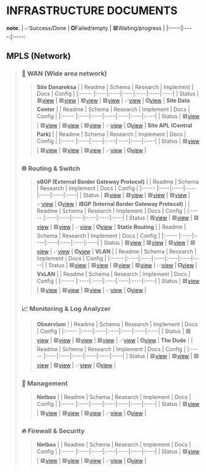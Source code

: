 # INFRASTRUCTURE DOCUMENTS


**note.** 
| ✅Success/Done | ❎Failed/empty | 🟩Waiting/progress |
|:----:|:----:|:----:

## MPLS (Network)
> ### 🏢 WAN (Wide area network) 
>> **Site Danareksa**
>> |  | Readme | Schema | Research | Implement | Docs | Config |
>> |:----- |:----|:----|:----|:----|:----|:----|
>> | Status | 🟩[view]() | 🟩[view]() | 🟩[view]() | 🟩[view]() | ✅[view]() | ❎[view]() |
>> **Site Data Center**
>> |  | Readme | Schema | Research | Implement | Docs | Config |
>> |:----- |:----|:----|:----|:----|:----|:----|
>> | Status | 🟩[view]() | 🟩[view]() | 🟩[view]() | 🟩[view]() | ✅[view]() | ❎[view]() |
>> **Site APL (Central Park)**
>> |  | Readme | Schema | Research | Implement | Docs | Config |
>> |:----- |:----|:----|:----|:----|:----|:----|
>> | Status | 🟩[view]() | 🟩[view]() | 🟩[view]() | 🟩[view]() | ✅[view]() | ❎[view]() |
>
> ### 🌐 Routing & Switch
>> **eBGP (External Border Gateway Protocol)**
>> |  | Readme | Schema | Research | Implement | Docs | Config |
>> |:----- |:----|:----|:----|:----|:----|:----|
>> | Status | 🟩[view]() | 🟩[view]() | 🟩[view]() | 🟩[view]() | ✅[view]() | ❎[view]() |
>> **iBGP (Internal Border Gateway Protocol)**
>> |  | Readme | Schema | Research | Implement | Docs | Config |
>> |:----- |:----|:----|:----|:----|:----|:----|
>> | Status | 🟩[view]() | 🟩[view]() | 🟩[view]() | 🟩[view]() | ✅[view]() | ❎[view]() |
>> **Static Routing**
>> |  | Readme | Schema | Research | Implement | Docs | Config |
>> |:----- |:----|:----|:----|:----|:----|:----|
>> | Status | 🟩[view]() | 🟩[view]() | 🟩[view]() | 🟩[view]() | ✅[view]() | ❎[view]() |
>> **VLAN**
>> |  | Readme | Schema | Research | Implement | Docs | Config |
>> |:----- |:----|:----|:----|:----|:----|:----|
>> | Status | 🟩[view]() | 🟩[view]() | 🟩[view]() | 🟩[view]() | ✅[view]() | ❎[view]() |
>> **VxLAN**
>> |  | Readme | Schema | Research | Implement | Docs | Config |
>> |:----- |:----|:----|:----|:----|:----|:----|
>> | Status | 🟩[view]() | 🟩[view]() | 🟩[view]() | 🟩[view]() | ✅[view]() | ❎[view]() |
>
> ### 📈 Monitoring & Log Analyzer
>> **Observium**
>> |  | Readme | Schema | Research | Implement | Docs | Config |
>> |:----- |:----|:----|:----|:----|:----|:----|
>> | Status | 🟩[view]() | 🟩[view]() | 🟩[view]() | 🟩[view]() | ✅[view]() | ❎[view]() |
>> **The Dude**
>> |  | Readme | Schema | Research | Implement | Docs | Config |
>> |:----- |:----|:----|:----|:----|:----|:----|
>> | Status | 🟩[view]() | 🟩[view]() | 🟩[view]() | 🟩[view]() | ✅[view]() | ❎[view]() |
>
> ### 📅 Management
>> **Netbox**
>> |  | Readme | Schema | Research | Implement | Docs | Config |
>> |:----- |:----|:----|:----|:----|:----|:----|
>> | Status | 🟩[view]() | 🟩[view]() | 🟩[view]() | 🟩[view]() | ✅[view]() | ❎[view]() |
>
> ### 🔥 Firewall & Security
>> **Netbox**
>> |  | Readme | Schema | Research | Implement | Docs | Config |
>> |:----- |:----|:----|:----|:----|:----|:----|
>> | Status | 🟩[view]() | 🟩[view]() | 🟩[view]() | 🟩[view]() | ✅[view]() | ❎[view]() |
>
